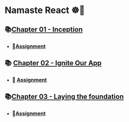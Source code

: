 # Namaste React ☸️🙏




## 📚[Chapter 01 - Inception](https://github.com/arinmandal/Namaste-React/tree/main/Episode-1%20Inception) 
    
    
- ### 📝[Assignment](https://github.com/arinmandal/Namaste-React/tree/main/ASSIGNMENT/Episode-1-Inception)


## 📚 [Chapter 02 - Ignite Our App](https://github.com/arinmandal/Namaste-React/tree/main/Episode-2%20Ignite%20our%20App)


- ### 📝 [Assignment](https://github.com/arinmandal/Namaste-React/tree/main/ASSIGNMENT/Episode-2)


## 📚[Chapter 03 - Laying the foundation](https://github.com/arinmandal/Namaste-React/tree/main/Episode-3%20Laying%20the%20foundation)


- ### 📝[Assignment](https://github.com/arinmandal/Namaste-React/tree/main/ASSIGNMENT/Episode-3)